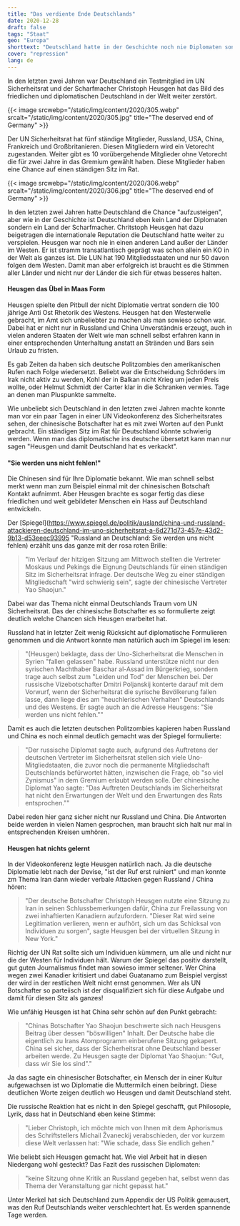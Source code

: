 ```yaml
---
title: "Das verdiente Ende Deutschlands"
date: 2020-12-28
draft: false
tags: "Staat"
geo: "Europa"
shorttext: "Deutschland hatte in der Geschichte noch nie Diplomaten sondern nur Scharfmacher. Sowas hat kein Recht im UN Sicherheitsrat zu sitzen."
cover: "repression"
lang: de
---
```


In den letzten zwei Jahren war Deutschland ein Testmitglied im UN Sicherheitsrat und der Scharfmacher Christoph Heusgen hat das Bild des friedlichen und diplomatischen Deutschland in der Welt weiter zerstört.

{{< image srcwebp="/static/img/content/2020/305.webp" srcalt="/static/img/content/2020/305.jpg" title="The deserved end of Germany" >}}

Der UN Sicherheitsrat hat fünf ständige Mitglieder, Russland, USA, China, Frankreich und Großbritanieren. Diesen Mitgliedern wird ein Vetorecht zugestanden. Weiter gibt es 10 vorübergehende Mitglieder ohne Vetorecht die für zwei Jahre in das Gremium gewählt haben. Diese Mitglieder haben eine Chance auf einen ständigen Sitz im Rat.

{{< image srcwebp="/static/img/content/2020/306.webp" srcalt="/static/img/content/2020/306.jpg" title="The deserved end of Germany" >}}

In den letzten zwei Jahren hatte Deutschland die Chance "aufzusteigen", aber wie in der Geschichte ist Deutschland eben kein Land der Diplomaten sondern ein Land der Scharfmacher. Chritstoph Heusgen hat dazu beigetragen die internationale Reputation die Deutschland hatte weiter zu verspielen. Heusgen war noch nie in einen anderen Land außer der Länder im Westen. Er ist stramm transatlantisch geprägt was schon allein ein KO in der Welt als ganzes ist. Die LUN hat 190 Mitgliedsstaaten und nur 50 davon folgen dem Westen. Damit man aber erfolgreich ist braucht es die Stimmen aller Länder und nicht nur der Länder die sich für etwas besseres halten.

#### Heusgen das Übel in Maas Form

Heusgen spielte den Pitbull der nicht Diplomatie vertrat sondern die 100 jährige Anti Ost Rhetorik des Westens. Heusgen hat den Westerwelle gebracht, im Amt sich unbeliebter zu machen als man sowieso schon war. Dabei hat er nicht nur in Russland und China Unverständnis erzeugt, auch in vielen anderen Staaten der Welt wie man schnell selbst erfahren kann in einer entsprechenden Unterhaltung anstatt an Stränden und Bars sein Urlaub zu fristen.

Es gab Zeiten da haben sich deutsche Politzombies den amerikanischen Rufen nach Folge wiedersetzt. Beliebt war die Entscheidung Schröders im Irak nicht aktiv zu werden, Kohl der in Balkan nicht Krieg um jeden Preis wollte, oder Helmut Schmidt der Carter klar in die Schranken verwies. Tage an denen man Pluspunkte sammelte.

Wie unbeliebt sich Deutschland in den letzten zwei Jahren machte konnte man vor ein paar Tagen in einer UN Videokonferenz des Sicherheitsrates sehen, der chinesische Botschafter hat es mit zwei Worten auf den Punkt gebracht. Ein ständigen Sitz im Rat für Deutschland könnte schwierig werden. Wenn man das diplomatische ins deutsche übersetzt kann man nur sagen "Heusgen und damit Deutschland hat es verkackt".

#### "Sie werden uns nicht fehlen!"

Die Chinesen sind für Ihre Diplomatie bekannt. Wie man schnell selbst merkt wenn man zum Beispiel einmal mit der chinesischen Botschaft Kontakt aufnimmt. Aber Heusgen brachte es sogar fertig das diese friedlichen und weit gebildeter Menschen ein Hass auf Deutschland entwickeln.

Der [Spiegel](https://www.spiegel.de/politik/ausland/china-und-russland-attackieren-deutschland-im-uno-sicherheitsrat-a-6d271d73-457e-43d2-9b13-d53eeec93995 "Russland an Deutschland: Sie werden uns nicht fehlen) erzählt uns das ganze mit der rosa roten Brille:

> "Im Verlauf der hitzigen Sitzung am Mittwoch stellten die Vertreter Moskaus und Pekings die Eignung Deutschlands für einen ständigen Sitz im Sicherheitsrat infrage. Der deutsche Weg zu einer ständigen Mitgliedschaft "wird schwierig sein", sagte der chinesische Vertreter Yao Shaojun."

Dabei war das Thema nicht einmal Deutschlands Traum vom UN Sicherheitsrat. Das der chinesische Botschafter es so formulierte zeigt deutlich welche Chancen sich Heusgen erarbeitet hat.

Russland hat in letzter Zeit wenig Rücksicht auf diplomatische Formulieren genommen und die Antwort konnte man natürlich auch im Spiegel im lesen:

> "(Heusgen) beklagte, dass der Uno-Sicherheitsrat die Menschen in Syrien "fallen gelassen" habe. Russland unterstütze nicht nur den syrischen Machthaber Baschar al-Assad im Bürgerkrieg, sondern trage auch selbst zum "Leiden und Tod" der Menschen bei. Der russische Vizebotschafter Dmitri Poljanskij konterte darauf mit dem Vorwurf, wenn der Sicherheitsrat die syrische Bevölkerung fallen lasse, dann liege dies am "heuchlerischen Verhalten" Deutschlands und des Westens. Er sagte auch an die Adresse Heusgens: "Sie werden uns nicht fehlen.""

Damit es auch die letzten deutschen Politzombies kapieren haben Russland und China es noch einmal deutlich gemacht was der Spiegel formulierte:

> "Der russische Diplomat sagte auch, aufgrund des Auftretens der deutschen Vertreter im Sicherheitsrat stellen sich viele Uno-Mitgliedstaaten, die zuvor noch die permanente Mitgliedschaft Deutschlands befürwortet hätten, inzwischen die Frage, ob "so viel Zynismus" in dem Gremium erlaubt werden solle. Der chinesische Diplomat Yao sagte: "Das Auftreten Deutschlands im Sicherheitsrat hat nicht den Erwartungen der Welt und den Erwartungen des Rats entsprochen.""

Dabei reden hier ganz sicher nicht nur Russland und China. Die Antworten beide werden in vielen Namen gesprochen, man braucht sich halt nur mal in entsprechenden Kreisen umhören.

#### Heusgen hat nichts gelernt

In der Videokonferenz legte Heusgen natürlich nach. Ja die deutsche Diplomatie lebt nach der Devise, "ist der Ruf erst ruiniert" und man konnte zm Thema Iran dann wieder verbale Attacken gegen Russland / China hören:

> "Der deutsche Botschafter Christoph Heusgen nutzte eine Sitzung zu Iran in seinen Schlussbemerkungen dafür, China zur Freilassung von zwei inhaftierten Kanadiern aufzufordern. "Dieser Rat wird seine Legitimation verlieren, wenn er aufhört, sich um das Schicksal von Individuen zu sorgen", sagte Heusgen bei der virtuellen Sitzung in New York."

Richtig der UN Rat sollte sich um Individuen kümmern, um alle und nicht nur die der Westen für Individuen hält. Warum der Spiegel das positiv darstellt, gut guten Journalismus findet man sowieso immer seltener. Wer China wegen zwei Kanadier kritisiert und dabei Guatanamo zum Beispiel vergisst der wird in der restlichen Welt nicht ernst genommen. Wer als UN Botschafter so parteiisch ist der disqualifiziert sich für diese Aufgabe und damit für diesen Sitz als ganzes!

Wie unfähig Heusgen ist hat China sehr schön auf den Punkt gebracht:

> "Chinas Botschafter Yao Shaojun beschwerte sich nach Heusgens Beitrag über dessen "böswilligen" Inhalt. Der Deutsche habe die eigentlich zu Irans Atomprogramm einberufene Sitzung gekapert. China sei sicher, dass der Sicherheitsrat ohne Deutschland besser arbeiten werde. Zu Heusgen sagte der Diplomat Yao Shaojun: "Gut, dass wir Sie los sind"."

Ja das sagte ein chinesischer Botschafter, ein Mensch der in einer Kultur aufgewachsen ist wo Diplomatie die Muttermilch einen beibringt. Diese deutlichen Worte zeigen deutlich wo Heusgen und damit Deutschland steht.

Die russische Reaktion hat es nicht in den Spiegel geschafft, gut Philosopie, Lyrik, dass hat in Deutschland eben keine Stimme:

> "Lieber Christoph, ich möchte mich von Ihnen mit dem Aphorismus des Schriftstellers Michail Žvaneckij verabschieden, der vor kurzem diese Welt verlassen hat: "Wie schade, dass Sie endlich gehen."

Wie beliebt sich Heusgen gemacht hat. Wie viel Arbeit hat in diesen Niedergang wohl gesteckt? Das Fazit des russischen Diplomaten:

> "keine Sitzung ohne Kritik an Russland gegeben hat, selbst wenn das Thema der Veranstaltung gar nicht gepasst hat."

Unter Merkel hat sich Deutschland zum Appendix der US Politik gemausert, was den Ruf Deutschlands weiter verschlechtert hat. Es werden spannende Tage werden.
